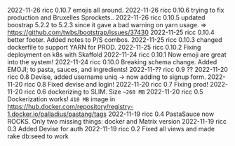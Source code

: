 2022-11-26 ricc 0.10.7 emojis all around.
2022-11-26 ricc 0.10.6 trying to fix production and Bruxelles Sprockets..
2022-11-26 ricc 0.10.5 updated boostrap 5.2.2 to 5.2.3 since it gave a bad warning on yarn usage. => https://github.com/twbs/bootstrap/issues/37430
2022-11-25 ricc 0.10.4 better footer. Added notes to P/S combos.
2022-11-25 ricc 0.10.3 changed dockerfile to support YARN for PROD.
2022-11-25 ricc 0.10.2 Fixing deployment on k8s with Skaffold
2022-11-24 ricc 0.10.1 Now emoji are great into the system!
2022-11-24 ricc 0.10.0 Breaking schema change. Added EMOJI; to pasta, sauces, and ingredients!
2022-11-?? ricc 0.9 ??
2022-11-20 ricc 0.8 Devise, added username uniq -> now adding to signup form.
2022-11-20 ricc 0.8 Fixed devise and login!
2022-11-20 ricc 0.7 Fixing prod!
2022-11-20 ricc 0.6 dockerizing to SLIM. Size `~268 MB`
2022-11-20 ricc 0.5 Dockerization works! `410 MB` image in https://hub.docker.com/repository/registry-1.docker.io/palladius/pastang/tags
2022-11-19 ricc 0.4 PastaSauce now ROCKS. Only two missing things: docker and Matrix version
2022-11-19 ricc 0.3 Added Devise for auth
2022-11-19 ricc 0.2 Fixed all views and made rake db:seed to work

